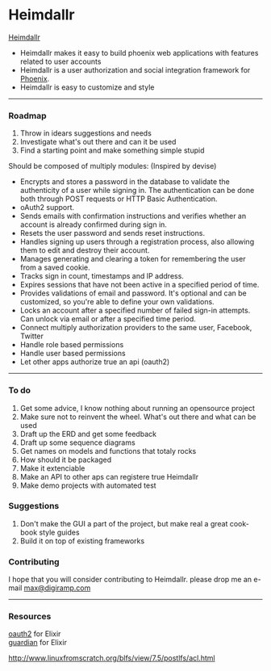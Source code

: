# Heimdallr
[Heimdallr](https://en.wikipedia.org/wiki/Heimdallr "Heimdallr")
* Heimdallr makes it easy to build phoenix web applications with features related to user accounts
* Heimdallr is a user authorization and social integration framework for [Phoenix](http://phoenixframework.org "Phoenix").
* Heimdallr is easy to customize and style


---
### Roadmap

1. Throw in idears suggestions and needs
2. Investigate what's out there and can it be used
3. Find a starting point and make something simple stupid


Should be composed of multiply modules: (Inspired by devise)


* Encrypts and stores a password in the database to validate the authenticity of a user while signing in. The authentication can be done both through POST requests or HTTP Basic Authentication.
* oAuth2  support.
* Sends emails with confirmation instructions and verifies whether an account is already confirmed during sign in.
* Resets the user password and sends reset instructions.
* Handles signing up users through a registration process, also allowing them to edit and destroy their account.
* Manages generating and clearing a token for remembering the user from a saved cookie.
* Tracks sign in count, timestamps and IP address.
* Expires sessions that have not been active in a specified period of time.
* Provides validations of email and password. It's optional and can be customized, so you're able to define your own validations.
* Locks an account after a specified number of failed sign-in attempts. Can unlock via email or after a specified time period.
* Connect multiply authorization providers to the same user, Facebook, Twitter 
* Handle role based permissions
* Handle user based permissions 
* Let other apps authorize true an api (oauth2)

---
### To do

1. Get some advice, I know nothing about running an opensource project
2. Make sure not to reinvent the wheel. What's out there and what can be used
3. Draft up the ERD and get some feedback
4. Draft up some sequence diagrams
5. Get names on models and functions that totaly rocks
6. How should it be packaged
7. Make it extenciable
8. Make an API to other aps can registere true Heimdallr
9. Make demo projects with automated test


### Suggestions
1. Don't make the GUI a part of the project, but make real a great cook-book style guides
2. Build it on top of existing frameworks



### Contributing

I hope that you will consider contributing to Heimdallr. please drop me an e-mail max@digiramp.com


---
### Resources
[oauth2](https://github.com/scrogson/oauth2 "oauth2") for Elixir  
[guardian](https://github.com/hassox/guardian "guardian") for Elixir  

http://www.linuxfromscratch.org/blfs/view/7.5/postlfs/acl.html





